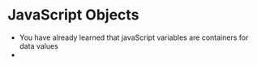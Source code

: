 # JavaScript Objects 

- You have already learned that javaScript variables are containers for data values 
- 